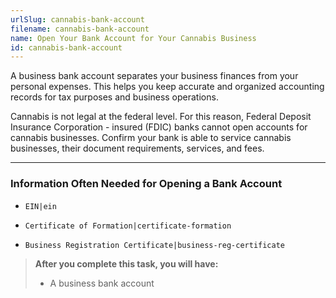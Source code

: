 ```yaml
---
urlSlug: cannabis-bank-account
filename: cannabis-bank-account
name: Open Your Bank Account for Your Cannabis Business
id: cannabis-bank-account
---
```

A business bank account separates your business finances from your personal expenses. This helps you keep accurate and organized accounting records for tax purposes and business operations.

Cannabis is not legal at the federal level. For this reason, Federal Deposit Insurance Corporation - insured (FDIC) banks cannot open accounts for cannabis businesses. Confirm your bank is able to service cannabis businesses, their document requirements, services, and fees.  

- - -

### Information Often Needed for Opening a Bank Account

- `EIN|ein` 

- `Certificate of Formation|certificate-formation` 

- `Business Registration Certificate|business-reg-certificate` 

> **After you complete this task, you will have:**
>
> * A business bank account